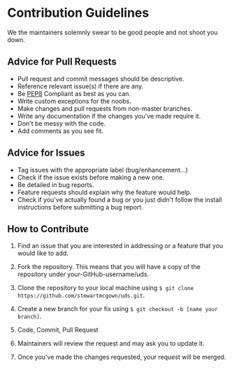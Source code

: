 # Contribution Guidelines

We the maintainers solemnly swear to be good people and not shoot you down.

## Advice for Pull Requests

- Pull request and commit messages should be descriptive.
- Reference relevant issue(s) if there are any.
- Be [PEP8](https://www.python.org/dev/peps/pep-0008/) Compliant as best as you can.
- Write custom exceptions for the noobs.
- Make changes and pull requests from non-master branches.
- Write any documentation if the changes you've made require it.
- Don't be messy with the code.
- Add comments as you see fit.

## Advice for Issues

 - Tag issues with the appropriate label (bug/enhancement...)
 - Check if the issue exists before making a new one.
 - Be detailed in bug reports.
 - Feature requests should explain why the feature would help.
 - Check if you've actually found a bug or you just didn't follow the install instructions before submitting a bug report.

## How to Contribute

1. Find an issue that you are interested in addressing or a feature that you would like to add.

2. Fork the repository. This means that you will have a copy of the repository under your-GitHub-username/uds.

3. Clone the repository to your local machine using `$ git clone https://github.com/stewartmcgown/uds.git`.

4. Create a new branch for your fix using `$ git checkout -b [name your branch]`.

5. Code, Commit, Pull Request

6. Maintainers will review the request and may ask you to update it.

7. Once you've made the changes requested, your request will be merged.
